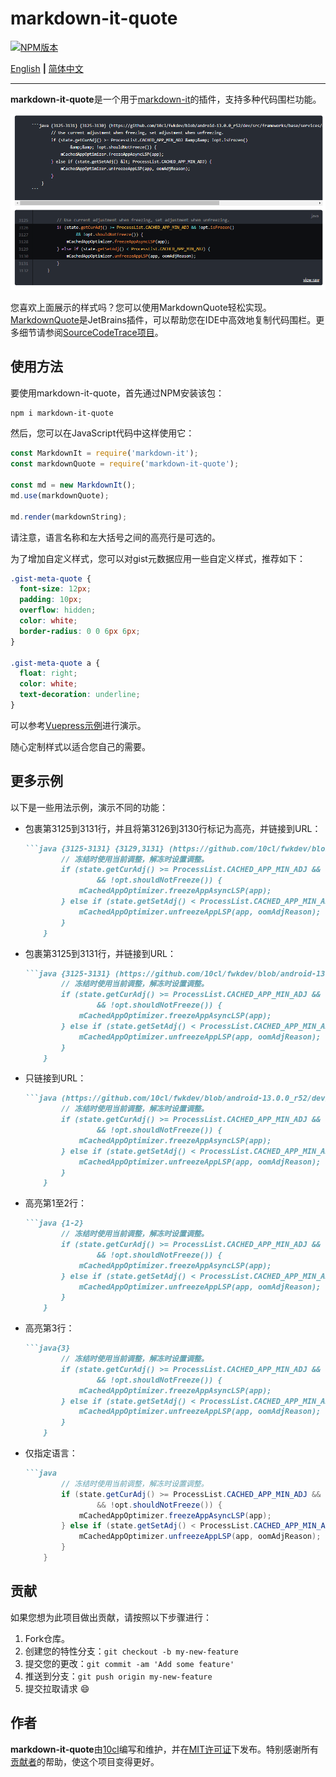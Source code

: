 # markdown-it-quote

[![NPM版本](https://img.shields.io/npm/v/markdown-it-quote.svg?style=flat)](https://npmjs.com/package/markdown-it-quote)

[English](README.md) **|** [简体中文](README_CN.md)

---

**markdown-it-quote**是一个用于[markdown-it](https://github.com/markdown-it/)的插件，支持多种代码围栏功能。

![示例](https://raw.githubusercontent.com/SourceCodeTrace/websites/main/source/.vuepress/public/images/quote_to_html.png)

您喜欢上面展示的样式吗？您可以使用MarkdownQuote轻松实现。[MarkdownQuote](https://source.toscl.com/markdown_quote/)是JetBrains插件，可以帮助您在IDE中高效地复制代码围栏。更多细节请参阅[SourceCodeTrace项目](https://source.toscl.com)。

## 使用方法

要使用markdown-it-quote，首先通过NPM安装该包：

```bash
npm i markdown-it-quote
```

然后，您可以在JavaScript代码中这样使用它：

```js
const MarkdownIt = require('markdown-it');
const markdownQuote = require('markdown-it-quote');

const md = new MarkdownIt();
md.use(markdownQuote);

md.render(markdownString);
```

请注意，语言名称和左大括号之间的高亮行是可选的。

为了增加自定义样式，您可以对gist元数据应用一些自定义样式，推荐如下：

```css
.gist-meta-quote {
  font-size: 12px;
  padding: 10px;
  overflow: hidden;
  color: white;
  border-radius: 0 0 6px 6px;
}

.gist-meta-quote a {
  float: right;
  color: white;
  text-decoration: underline;
}
```

可以参考[Vuepress示例](https://github.com/SourceCodeTrace/websites/commit/00edc82e100538169c89a914a6dac4103df37a94#diff-7ae45ad102eab3b6d7e7896acd08c427a9b25b346470d7bc6507b6481575d519R7)进行演示。

随心定制样式以适合您自己的需要。

## 更多示例

以下是一些用法示例，演示不同的功能：

* 包裹第3125到3131行，并且将第3126到3130行标记为高亮，并链接到URL：

    ```markdown
    ```java {3125-3131} {3129,3131} (https://github.com/10cl/fwkdev/blob/android-13.0.0_r52/dev/src/frameworks/base/services/core/java/com/android/server/am/OomAdjuster.java#L3125-L3131)
            // 冻结时使用当前调整，解冻时设置调整。
            if (state.getCurAdj() >= ProcessList.CACHED_APP_MIN_ADJ && !opt.isFrozen()
                    && !opt.shouldNotFreeze()) {
                mCachedAppOptimizer.freezeAppAsyncLSP(app);
            } else if (state.getSetAdj() < ProcessList.CACHED_APP_MIN_ADJ) {
                mCachedAppOptimizer.unfreezeAppLSP(app, oomAdjReason);
            }
        }
    ```

* 包裹第3125到3131行，并链接到URL：

    ```markdown
    ```java {3125-3131} (https://github.com/10cl/fwkdev/blob/android-13.0.0_r52/dev/src/frameworks/base/services/core/java/com/android/server/am/OomAdjuster.java#L3125-L3131)
            // 冻结时使用当前调整，解冻时设置调整。
            if (state.getCurAdj() >= ProcessList.CACHED_APP_MIN_ADJ && !opt.isFrozen()
                    && !opt.shouldNotFreeze()) {
                mCachedAppOptimizer.freezeAppAsyncLSP(app);
            } else if (state.getSetAdj() < ProcessList.CACHED_APP_MIN_ADJ) {
                mCachedAppOptimizer.unfreezeAppLSP(app, oomAdjReason);
            }
        }
    ```

* 只链接到URL：

    ```markdown
    ```java (https://github.com/10cl/fwkdev/blob/android-13.0.0_r52/dev/src/frameworks/base/services/core/java/com/android/server/am/OomAdjuster.java#L3125-L3131)
            // 冻结时使用当前调整，解冻时设置调整。
            if (state.getCurAdj() >= ProcessList.CACHED_APP_MIN_ADJ && !opt.isFrozen()
                    && !opt.shouldNotFreeze()) {
                mCachedAppOptimizer.freezeAppAsyncLSP(app);
            } else if (state.getSetAdj() < ProcessList.CACHED_APP_MIN_ADJ) {
                mCachedAppOptimizer.unfreezeAppLSP(app, oomAdjReason);
            }
        }
    ```


* 高亮第1至2行：

    ```markdown
    ```java {1-2}
            // 冻结时使用当前调整，解冻时设置调整。
            if (state.getCurAdj() >= ProcessList.CACHED_APP_MIN_ADJ && !opt.isFrozen()
                    && !opt.shouldNotFreeze()) {
                mCachedAppOptimizer.freezeAppAsyncLSP(app);
            } else if (state.getSetAdj() < ProcessList.CACHED_APP_MIN_ADJ) {
                mCachedAppOptimizer.unfreezeAppLSP(app, oomAdjReason);
            }
        }
    ```


* 高亮第3行：

    ```markdown
    ```java{3}
            // 冻结时使用当前调整，解冻时设置调整。
            if (state.getCurAdj() >= ProcessList.CACHED_APP_MIN_ADJ && !opt.isFrozen()
                    && !opt.shouldNotFreeze()) {
                mCachedAppOptimizer.freezeAppAsyncLSP(app);
            } else if (state.getSetAdj() < ProcessList.CACHED_APP_MIN_ADJ) {
                mCachedAppOptimizer.unfreezeAppLSP(app, oomAdjReason);
            }
        }
    ```

* 仅指定语言：

    ```markdown
    ```java
            // 冻结时使用当前调整，解冻时设置调整。
            if (state.getCurAdj() >= ProcessList.CACHED_APP_MIN_ADJ && !opt.isFrozen()
                    && !opt.shouldNotFreeze()) {
                mCachedAppOptimizer.freezeAppAsyncLSP(app);
            } else if (state.getSetAdj() < ProcessList.CACHED_APP_MIN_ADJ) {
                mCachedAppOptimizer.unfreezeAppLSP(app, oomAdjReason);
            }
        }
    ```

## 贡献

如果您想为此项目做出贡献，请按照以下步骤进行：

1. Fork仓库。
2. 创建您的特性分支：`git checkout -b my-new-feature`
3. 提交您的更改：`git commit -am 'Add some feature'`
4. 推送到分支：`git push origin my-new-feature`
5. 提交拉取请求 😄

## 作者

**markdown-it-quote**由[10cl](https://github.com/10cl)编写和维护，并在[MIT许可证](./LICENSE)下发布。特别感谢所有[贡献者](https://github.com/10cl/markdown-it-quote/contributors)的帮助，使这个项目变得更好。
